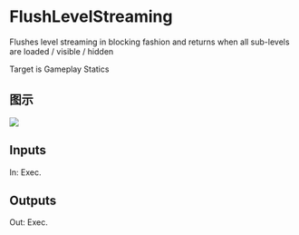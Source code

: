 # FlushLevelStreaming

Flushes level streaming in blocking fashion and returns when all sub-levels are loaded / visible / hidden

Target is Gameplay Statics

## 图示

![]($-20221218-19055771.png)

## Inputs

In: Exec.  

## Outputs

Out: Exec.

